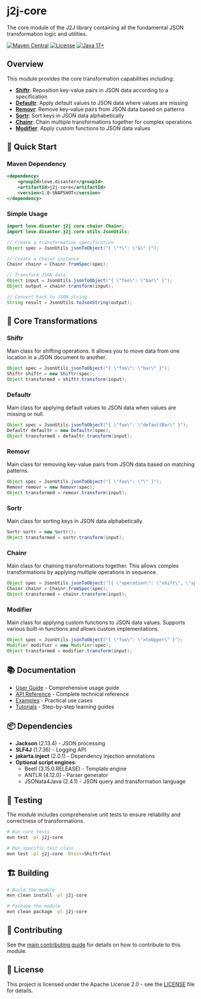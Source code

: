 # j2j-core

The core module of the J2J library containing all the fundamental JSON transformation logic and utilities.

[![Maven Central](https://img.shields.io/maven-central/v/love.disaster/j2j-core.svg?label=Maven%20Central)](https://search.maven.org/search?q=g:%22love.disaster%22%20AND%20a:%22j2j-core%22)
[![License](https://img.shields.io/badge/license-Apache%202.0-blue.svg)](LICENSE)
[![Java 17+](https://img.shields.io/badge/java-17+-blue.svg)](https://www.oracle.com/java/technologies/javase/javase-jdk17-downloads.html)

## Overview

This module provides the core transformation capabilities including:

- **[Shiftr](#shiftr)**: Reposition key-value pairs in JSON data according to a specification
- **[Defaultr](#defaultr)**: Apply default values to JSON data where values are missing
- **[Removr](#removr)**: Remove key-value pairs from JSON data based on patterns
- **[Sortr](#sortr)**: Sort keys in JSON data alphabetically
- **[Chainr](#chainr)**: Chain multiple transformations together for complex operations
- **[Modifier](#modifier)**: Apply custom functions to JSON data values

## 🚀 Quick Start

### Maven Dependency

```xml
<dependency>
    <groupId>love.disaster</groupId>
    <artifactId>j2j-core</artifactId>
    <version>1.0-SNAPSHOT</version>
</dependency>
```

### Simple Usage

```java
import love.disaster.j2j.core.chainr.Chainr;
import love.disaster.j2j.core.utils.JsonUtils;

// Create a transformation specification
Object spec = JsonUtils.jsonToObject("{ \"*\": \"&\" }");

// Create a Chainr instance
Chainr chainr = Chainr.fromSpec(spec);

// Transform JSON data
Object input = JsonUtils.jsonToObject("{ \"foo\": \"bar\" }");
Object output = chainr.transform(input);

// Convert back to JSON string
String result = JsonUtils.toJsonString(output);
```

## 🔧 Core Transformations

### Shiftr
Main class for shifting operations. It allows you to move data from one location in a JSON document to another.

```java
Object spec = JsonUtils.jsonToObject("{ \"foo\": \"bar\" }");
Shiftr shiftr = new Shiftr(spec);
Object transformed = shiftr.transform(input);
```

### Defaultr
Main class for applying default values to JSON data when values are missing or null.

```java
Object spec = JsonUtils.jsonToObject("{ \"foo\": \"defaultBar\" }");
Defaultr defaultr = new Defaultr(spec);
Object transformed = defaultr.transform(input);
```

### Removr
Main class for removing key-value pairs from JSON data based on matching patterns.

```java
Object spec = JsonUtils.jsonToObject("{ \"foo\": \"\" }");
Removr removr = new Removr(spec);
Object transformed = removr.transform(input);
```

### Sortr
Main class for sorting keys in JSON data alphabetically.

```java
Sortr sortr = new Sortr();
Object transformed = sortr.transform(input);
```

### Chainr
Main class for chaining transformations together. This allows complex transformations by applying multiple operations in sequence.

```java
Object spec = JsonUtils.jsonToObject("[{ \"operation\": \"shift\", \"spec\": { \"*\": \"&\" } }]");
Chainr chainr = Chainr.fromSpec(spec);
Object transformed = chainr.transform(input);
```

### Modifier
Main class for applying custom functions to JSON data values. Supports various built-in functions and allows custom implementations.

```java
Object spec = JsonUtils.jsonToObject("{ \"foo\": \"=toUpper\" }");
Modifier modifier = new Modifier(spec);
Object transformed = modifier.transform(input);
```

## 📚 Documentation

- [User Guide](../docs/USER_GUIDE.md) - Comprehensive usage guide
- [API Reference](../docs/REFERENCE.md) - Complete technical reference
- [Examples](../docs/EXAMPLES.md) - Practical use cases
- [Tutorials](../docs/tutorials/) - Step-by-step learning guides

## 📦 Dependencies

- **Jackson** (2.13.4) - JSON processing
- **SLF4J** (1.7.36) - Logging API
- **jakarta.inject** (2.0.1) - Dependency injection annotations
- **Optional script engines**:
  - Beetl (3.15.0.RELEASE) - Template engine
  - ANTLR (4.12.0) - Parser generator
  - JSONata4Java (2.4.1) - JSON query and transformation language

## 🧪 Testing

The module includes comprehensive unit tests to ensure reliability and correctness of transformations.

```bash
# Run core tests
mvn test -pl j2j-core

# Run specific test class
mvn test -pl j2j-core -Dtest=ShiftrTest
```

## 🏗️ Building

```bash
# Build the module
mvn clean install -pl j2j-core

# Package the module
mvn clean package -pl j2j-core
```

## 🤝 Contributing

See the [main contributing guide](../CONTRIBUTING.md) for details on how to contribute to this module.

## 📄 License

This project is licensed under the Apache License 2.0 - see the [LICENSE](../LICENSE) file for details.